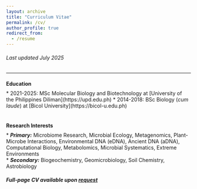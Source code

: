 ```yaml
---
layout: archive
title: "Curriculum Vitae"
permalink: /cv/
author_profile: true
redirect_from:
  - /resume
---
```

<h6><i>Last updated July 2025</i></h6>
<hr class="solid" style="border-top: 1px solid gainsboro">

<h1 style="font-size: 1em;">Education</h1>
* 2021-2025: MSc Molecular Biology and Biotechnology at [University of the Philippines Diliman](https://upd.edu.ph)
* 2014-2018: BSc Biology (<i>cum laude</i>) at [Bicol University](https://bicol-u.edu.ph)
<br><br>

<h1 style="font-size: 1em;">Research Interests</h1>
* <b><i>Primary:</i></b> Microbiome Research, Microbial Ecology, Metagenomics, Plant-Microbe Interactions, Environmental DNA (eDNA), Ancient DNA (aDNA), Computational Biology, Metabolomics, Microbial Systematics, Extreme Environments<br>
* <b><i>Secondary:</i></b> Biogeochemistry, Geomicrobiology, Soil Chemistry, Astrobiology<br>

<h4><i>Full-page CV available upon <a href="https://mail.google.com/mail/?view=cm&to=rhregalado@up.edu.ph&su=Request%20for%20CV" target="_blank">request</a></i></h4>
